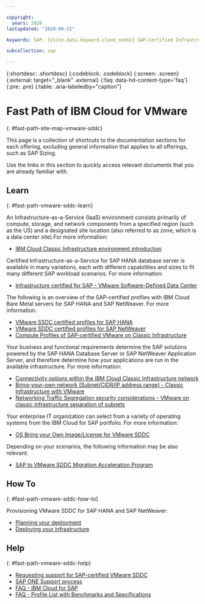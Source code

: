 ```yaml
---

copyright:
  years: 2020
lastupdated: "2020-09-21"

keywords: SAP, {{site.data.keyword.cloud_notm}} SAP-Certified Infrastructure, {{site.data.keyword.ibm_cloud_sap}}, SAP Workloads

subcollection: sap

---
```


{:shortdesc: .shortdesc}
{:codeblock: .codeblock}
{:screen: .screen}
{:external: target="_blank" .external}
{:faq: data-hd-content-type='faq'}
{:pre: .pre}
{:table: .aria-labeledby="caption"}


# Fast Path of IBM Cloud for VMware
{: #fast-path-site-map-vmware-sddc}

This page is a collection of shortcuts to the documentation sections for each offering, excluding general information that applies to all offerings, such as SAP Sizing.

Use the links in this section to quickly access relevant documents that you are already familiar with.


## Learn
{: #fast-path-vmware-sddc-learn}

An Infrastructure-as-a-Service (IaaS) environment consists primarily of compute, storage, and network components from a specified region (such as the US) and a designated site location (also referred to as zone, which is a data center site).For more information:
- [IBM Cloud Classic Infrastructure environment introduction](/docs/sap?topic=sap-classic-env-introduction)


Certified Infrastructure-as-a-Service for SAP HANA database server is available in many variations, each with different capabilities and sizes to fit many different SAP workload scenarios. For more information:
- [Infrastructure certified for SAP - VMware Software-Defined Data Center](/docs/sap?topic=sap-iaas-offerings#iaas-vmware)


The following is an overview of the SAP-certified profiles with IBM Cloud Bare Metal servers for SAP HANA and SAP NetWeaver. For more information:
- [VMware SSDC certified profiles for SAP HANA](/docs/sap?topic=sap-hana-iaas-offerings-profiles-vmware)
- [VMware SDDC certified profiles for SAP NetWeaver](/docs/sap?topic=sap-nw-iaas-offerings-profiles-vmware)
- [Compute Profiles of SAP-certified VMware on Classic Infrastructure](/docs/sap?topic=sap-compute-os-design-considerations#compute-vmware)


Your business and functional requirements determine the SAP solutions powered by the SAP HANA Database Server or SAP NetWeaver Application Server, and therefore determine how your applications are run in the available infrastructure. For more information:
- [Connectivity options within the IBM Cloud Classic Infrastructure network](/docs/sap?topic=sap-determine-access#determine-access-connectivity-options-classic)
- [Bring-your-own network (Subnet/CIDR/IP address range) - Classic Infrastructure with VMware](/docs/sap?topic=sap-networking-design-considerations#network-connectivity-byo-classic-vmware)
- [Networking Traffic Segregation security considerations - VMware on classic infrastructure separation of subnets](/docs/sap?topic=sap-networking-design-considerations#network-security-vmware-separate-subnets)


Your enterprise IT organization can select from a variety of operating systems from the IBM Cloud for SAP portfolio. For more information:
- [OS Bring your Own Image/License for VMware SDDC](/docs/sap?topic=sap-compute-os-design-considerations#os-byol)


Depending on your scenarios, the following information may be also relevant:
- [SAP to VMware SDDC Migration Acceleration Program](/docs/sap?topic=sap-cloud-migration-acceleration-program)


## How To
{: #fast-path-vmware-sddc-how-to}

Provisioning VMware SDDC for SAP HANA and SAP NetWeaver:
- [Planning your deployment](/docs/sap?topic=sap-vmware-sddc-planning-items)
- [Deploying your infrastructure](/docs/sap?topic=sap-vmware-sddc-set-up-infrastructure)


## Help
{: #fast-path-vmware-sddc-help}

- [Requesting support for SAP-certified VMware SDDC](/docs/sap?topic=sap-help-support#ibm-cloud-support-case)
- [SAP ONE Support process](/docs/sap?topic=sap-help-support#sap-one-support)
- [FAQ - IBM Cloud for SAP](/docs/sap?topic=sap-faq-ibm-cloud-for-sap)
- [FAQ - Profile List with Benchmarks and Specifications](/docs/sap?topic=sap-faq-profile-specs)
